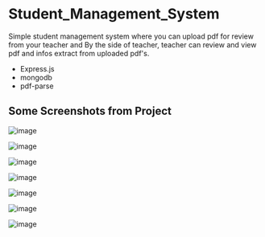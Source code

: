 # Student_Management_System
 Simple student management system where you can upload pdf for review from your teacher and By the side of teacher, teacher can review and view pdf and infos extract from uploaded pdf's.

 * Express.js
 * mongodb
 * pdf-parse

## Some Screenshots from Project

![image](https://user-images.githubusercontent.com/55550212/168405679-c258e742-21e4-46b6-b1e5-55c5b5ee8221.png)

![image](https://user-images.githubusercontent.com/55550212/168405724-d3cfe05c-f77f-4fa3-a206-db5d092ceafb.png)

![image](https://user-images.githubusercontent.com/55550212/168405731-fdd1468a-b0bc-4424-8cf2-9a9a488afa89.png)

![image](https://user-images.githubusercontent.com/55550212/168405744-fb3b33c8-ed63-4ccb-926f-f7bba5cebe49.png)

![image](https://user-images.githubusercontent.com/55550212/168405762-e30bd411-6dd1-4518-b1dd-495d3c30fb9f.png)

![image](https://user-images.githubusercontent.com/55550212/168405772-9a38032e-deaa-4ba1-9b79-4f958056c965.png)

![image](https://user-images.githubusercontent.com/55550212/168405779-8280e086-7d55-45bf-8554-31490ec9730e.png)



